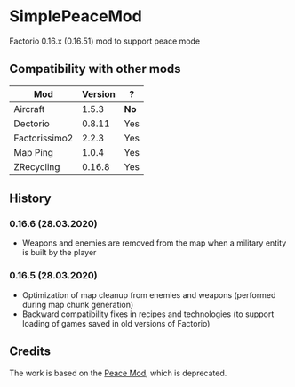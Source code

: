 # SimplePeaceMod
Factorio 0.16.x (0.16.51) mod to support peace mode

## Compatibility with other mods

 Mod            | Version   | ?
 --------       | -------   | ---
 Aircraft       | 1.5.3     | **No**
 Dectorio       | 0.8.11    | Yes
 Factorissimo2  | 2.2.3     | Yes
 Map Ping       | 1.0.4     | Yes
 ZRecycling     | 0.16.8    | Yes

## History

### 0.16.6 (28.03.2020)
- Weapons and enemies are removed from the map when a military entity is built by the player

### 0.16.5 (28.03.2020)
- Optimization of map cleanup from enemies and weapons (performed during map chunk generation)
- Backward compatibility fixes in recipes and technologies (to support loading of games saved in old versions of Factorio)

## Credits
The work is based on the [Peace Mod](https://mods.factorio.com/mods/cullyn/peacemod), which is deprecated.